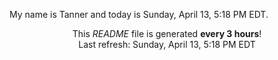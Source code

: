 My name is Tanner and today is Sunday, April 13, 5:18 PM EDT.

<p align="center">This <i>README</i> file is generated <b>every 3 hours</b>!</br>Last refresh: Sunday, April 13, 5:18 PM EDT<br /></p>
